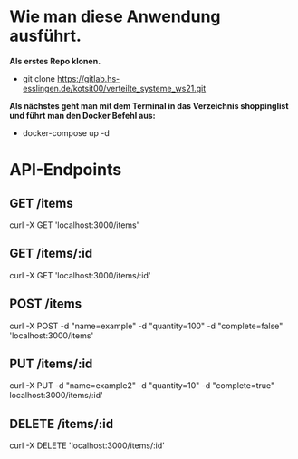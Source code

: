 # **Wie man diese Anwendung ausführt.**

**Als erstes Repo klonen.**

- git clone https://gitlab.hs-esslingen.de/kotsit00/verteilte_systeme_ws21.git

**Als nächstes geht man mit dem Terminal in das Verzeichnis shoppinglist und führt man den Docker Befehl aus:**

- docker-compose up -d

# **API-Endpoints**

## GET /items

curl -X GET 'localhost:3000/items'

## GET /items/:id

curl -X GET 'localhost:3000/items/:id'

## POST /items

curl -X POST -d "name=example" -d "quantity=100" -d "complete=false" 'localhost:3000/items'

## PUT /items/:id

curl -X PUT -d "name=example2" -d "quantity=10" -d "complete=true" localhost:3000/items/:id'

## DELETE /items/:id

curl -X DELETE 'localhost:3000/items/:id'
